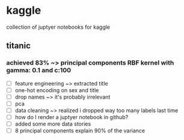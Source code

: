 # kaggle
collection of juptyer notebooks for kaggle
## titanic
### achieved 83% ~> principal components RBF kernel with gamma: 0.1 and c:100
- [ ] feature engineering ~> extracted title
- [ ] one-hot encoding on sex and title
- [ ] drop names ~> it's probably irrelevant
- [ ] pca
- [ ] data cleaning ~> realized i dropped way too many labels last time
- [ ] how do I render a juptyer notebook in github?
- [ ] added some more data stories
- [ ] 8 principal components explain 90% of the variance 
